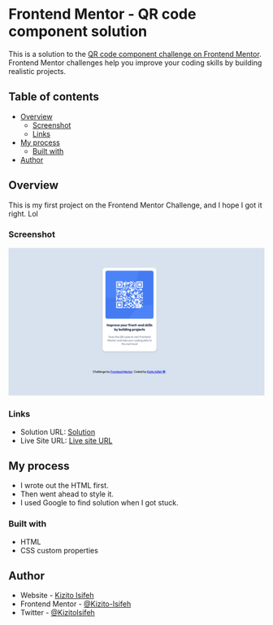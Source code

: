 # Frontend Mentor - QR code component solution

This is a solution to the [QR code component challenge on Frontend Mentor](https://www.frontendmentor.io/challenges/qr-code-component-iux_sIO_H). Frontend Mentor challenges help you improve your coding skills by building realistic projects.

## Table of contents

- [Overview](#overview)
  - [Screenshot](#screenshot)
  - [Links](#links)
- [My process](#my-process)
  - [Built with](#built-with)
- [Author](#author)


## Overview

This is my first project on the Frontend Mentor Challenge, and I hope I got it right. Lol


### Screenshot

![](images/screenshot.jpg)


### Links

- Solution URL: [Solution](https://kizito-isifeh.github.io/Frontend-Mentor-QR-Component/)
- Live Site URL: [Live site URL](https://kizito-isifeh.github.io/Frontend-Mentor-QR-Component/)


## My process

- I wrote out the HTML first.
- Then went ahead to style it.
- I used Google to find solution when I got stuck.


### Built with

- HTML
- CSS custom properties


## Author

- Website - [Kizito Isifeh](https://www.linkedin.com/in/kizitoisifeh/)
- Frontend Mentor - [@Kizito-Isifeh](https://www.frontendmentor.io/profile/Kizito-Isifeh)
- Twitter - [@KizitoIsifeh](https://www.twitter.com/KizitoIsifeh)
